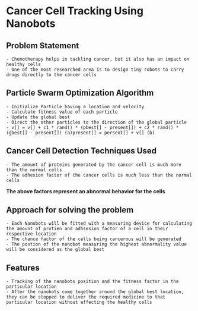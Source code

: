 # Cancer Cell Tracking Using Nanobots

## Problem Statement

	- Chemotherapy helps in tackling cancer, but it also has an impact on healthy cells
	- One of the most researched area is to design tiny robots to carry drugs directly to the cancer cells

## Particle Swarm Optimization Algorithm

	- Initialize Particle having a location and velocity
	- Calculate fitness value of each particle
	- Update the global best
	- Direct the other particles to the direction of the global particle 
	- v[] = v[] + c1 * rand() * (pbest[] - present[]) + c2 * rand() * (gbest[] - present[]) (a)present[] = persent[] + v[] (b)

## Cancer Cell Detection Techniques Used

	- The amount of proteins generated by the cancer cell is much more than the normal cells
	- The adhesion factor of the cancer cells is much less than the normal cells 

**The above factors represent an abnormal behavior for the cells**

## Approach for solving the problem

	- Each Nanobots will be fitted with a measuring device for calculating the amount of protien and adhsesion factor of a cell in their respective location
	- The chance factor of the cells being cancerous will be generated
	- The postion of the nanobot measuring the highest abnormality value will be considered as the global best

## Features

	- Tracking of the nanobots position and the fitness factor in the particular location
	- After the nanobots come together around the global best location, they can be stopped to deliver the required medicine to that particular location without effecting the healthy cells




